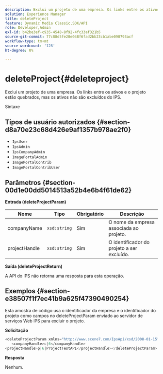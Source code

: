 ```yaml
---
description: Exclui um projeto de uma empresa. Os links entre os ativos e o projeto estão quebrados, mas os ativos não são excluídos do IPS.
solution: Experience Manager
title: deleteProject
feature: Dynamic Media Classic,SDK/API
role: Developer,Admin
exl-id: b42be3ef-c935-4548-8f92-4fc33af321b5
source-git-commit: 77c88d5fe20e048f6fad2bb23cb1abe090793acf
workflow-type: tm+mt
source-wordcount: '128'
ht-degree: 0%

---
```


# deleteProject{#deleteproject}

Exclui um projeto de uma empresa. Os links entre os ativos e o projeto estão quebrados, mas os ativos não são excluídos do IPS.

Sintaxe

## Tipos de usuário autorizados {#section-d8a70e23c68d426e9af1357b978ae2f0}

* `IpsUser`
* `IpsAdmin`
* `IpsCompanyAdmin`
* `ImagePortalAdmin`
* `ImagePortalContrib`
* `ImagePortalContribUser`

## Parâmetros {#section-00d1e00dd5014513a52b4e6b4f61de62}

**Entrada (deleteProjectParam)**

| Nome | Tipo | Obrigatório | Descrição |
|---|---|---|---|
| companyName | `xsd:string` | Sim | O nome da empresa associada ao projeto. |
| projectHandle | `xsd:string` | Sim | O identificador do projeto a ser excluído. |

**Saída (deleteProjectReturn)**

A API do IPS não retorna uma resposta para esta operação.

## Exemplos {#section-e38507f1f7ec41b9a625f47390490254}

Esta amostra de código usa o identificador da empresa e o identificador do projeto como campos no deleteProjectParam enviado ao servidor de serviços Web IPS para excluir o projeto.

**Solicitação**

```java
<deleteProjectParam xmlns="http://www.scene7.com/IpsApi/xsd/2008-01-15">
   <companyHandle>c|6</companyHandle>
<projectHandle>p|6|ProjectTestAPI</projectHandle></deleteProjectParam>
```

**Resposta**

Nenhum.
